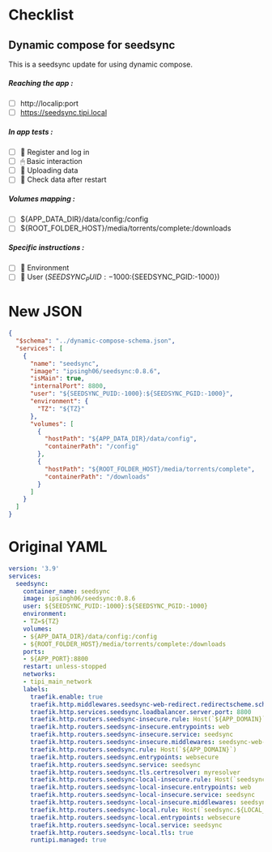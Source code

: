 # Checklist
## Dynamic compose for seedsync
This is a seedsync update for using dynamic compose.
##### Reaching the app :
- [ ] http://localip:port
- [ ] https://seedsync.tipi.local
##### In app tests :
- [ ] 📝 Register and log in
- [ ] 🖱 Basic interaction
- [ ] 🌆 Uploading data
- [ ] 🔄 Check data after restart
##### Volumes mapping :
- [ ] ${APP_DATA_DIR}/data/config:/config
- [ ] ${ROOT_FOLDER_HOST}/media/torrents/complete:/downloads
##### Specific instructions :
- [ ] 🌳 Environment
- [ ] 👤 User (${SEEDSYNC_PUID:-1000}:${SEEDSYNC_PGID:-1000})

# New JSON
```json
{
  "$schema": "../dynamic-compose-schema.json",
  "services": [
    {
      "name": "seedsync",
      "image": "ipsingh06/seedsync:0.8.6",
      "isMain": true,
      "internalPort": 8800,
      "user": "${SEEDSYNC_PUID:-1000}:${SEEDSYNC_PGID:-1000}",
      "environment": {
        "TZ": "${TZ}"
      },
      "volumes": [
        {
          "hostPath": "${APP_DATA_DIR}/data/config",
          "containerPath": "/config"
        },
        {
          "hostPath": "${ROOT_FOLDER_HOST}/media/torrents/complete",
          "containerPath": "/downloads"
        }
      ]
    }
  ]
} 
```
# Original YAML
```yaml
version: '3.9'
services:
  seedsync:
    container_name: seedsync
    image: ipsingh06/seedsync:0.8.6
    user: ${SEEDSYNC_PUID:-1000}:${SEEDSYNC_PGID:-1000}
    environment:
    - TZ=${TZ}
    volumes:
    - ${APP_DATA_DIR}/data/config:/config
    - ${ROOT_FOLDER_HOST}/media/torrents/complete:/downloads
    ports:
    - ${APP_PORT}:8800
    restart: unless-stopped
    networks:
    - tipi_main_network
    labels:
      traefik.enable: true
      traefik.http.middlewares.seedsync-web-redirect.redirectscheme.scheme: https
      traefik.http.services.seedsync.loadbalancer.server.port: 8800
      traefik.http.routers.seedsync-insecure.rule: Host(`${APP_DOMAIN}`)
      traefik.http.routers.seedsync-insecure.entrypoints: web
      traefik.http.routers.seedsync-insecure.service: seedsync
      traefik.http.routers.seedsync-insecure.middlewares: seedsync-web-redirect
      traefik.http.routers.seedsync.rule: Host(`${APP_DOMAIN}`)
      traefik.http.routers.seedsync.entrypoints: websecure
      traefik.http.routers.seedsync.service: seedsync
      traefik.http.routers.seedsync.tls.certresolver: myresolver
      traefik.http.routers.seedsync-local-insecure.rule: Host(`seedsync.${LOCAL_DOMAIN}`)
      traefik.http.routers.seedsync-local-insecure.entrypoints: web
      traefik.http.routers.seedsync-local-insecure.service: seedsync
      traefik.http.routers.seedsync-local-insecure.middlewares: seedsync-web-redirect
      traefik.http.routers.seedsync-local.rule: Host(`seedsync.${LOCAL_DOMAIN}`)
      traefik.http.routers.seedsync-local.entrypoints: websecure
      traefik.http.routers.seedsync-local.service: seedsync
      traefik.http.routers.seedsync-local.tls: true
      runtipi.managed: true
 
```
